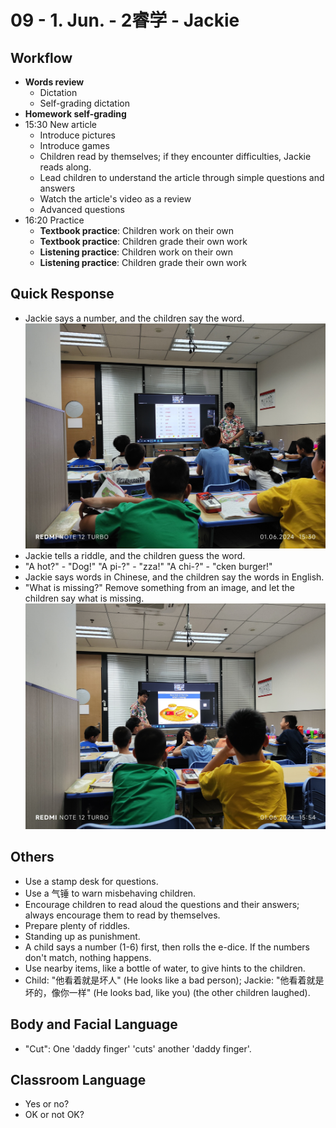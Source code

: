 # 09 - 1. Jun. - 2睿学 - Jackie

## Workflow

- **Words review**
  - Dictation
  - Self-grading dictation
- **Homework self-grading**
- <badge>15:30</badge> New article
  - Introduce pictures
  - Introduce games
  - Children read by themselves; if they encounter difficulties, Jackie reads along.
  - Lead children to understand the article through simple questions and answers
  - Watch the article's video as a review
  - Advanced questions
- <badge>16:20</badge> Practice
  - **Textbook practice**: Children work on their own
  - **Textbook practice**: Children grade their own work
  - **Listening practice**: Children work on their own
  - **Listening practice**: Children grade their own work

## Quick Response

- Jackie says a number, and the children say the word.
  ![](imgs/SAVE_20240603_211716.jpg)
- Jackie tells a riddle, and the children guess the word.
- "A hot?" - "Dog!" "A pi-?" - "zza!" "A chi-?" - "cken burger!"
- Jackie says words in Chinese, and the children say the words in English.
- "What is missing?" Remove something from an image, and let the children say what is missing.
  ![](imgs/SAVE_20240603_211723.jpg)

## Others

- Use a stamp desk for questions.
- Use a 气锤 to warn misbehaving children.
- Encourage children to read aloud the questions and their answers; always encourage them to read by themselves.
- Prepare plenty of riddles.
- Standing up as punishment.
- A child says a number (1-6) first, then rolls the e-dice. If the numbers don't match, nothing happens.
- Use nearby items, like a bottle of water, to give hints to the children.
- Child: "他看着就是坏人" (He looks like a bad person); Jackie: "他看着就是坏的，像你一样" (He looks bad, like you) (the other children laughed).

## Body and Facial Language

- "Cut": One 'daddy finger' 'cuts' another 'daddy finger'.

## Classroom Language

- Yes or no?
- OK or not OK?
